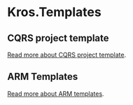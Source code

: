 # Kros.Templates

## CQRS project template

[Read more about CQRS project template](https://github.com/Kros-sk/Kros.Templates/blob/master/Kros.ProjectTemplates/src/Kros.CqrsTemplate/content/README.md).

## ARM Templates

[Read more about ARM templates](https://github.com/Kros-sk/Kros.Templates/blob/master/Kros.ArmTemplates/README.md).